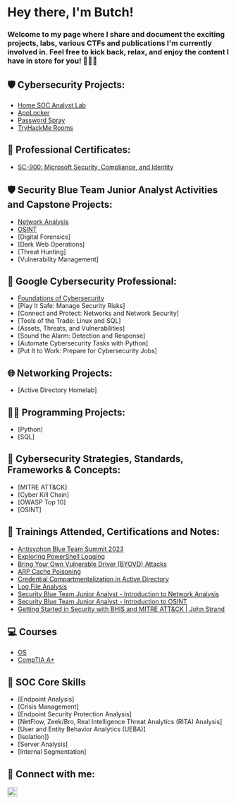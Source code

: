 <h1>Hey there, I'm Butch!</h1>

<h3>Welcome to my page where I share and document the exciting projects, labs, various CTFs and publications I'm currently involved in. Feel free to kick back, relax, and enjoy the content I have in store for you! 🚀🚀🚀</h3>

<h2>🛡️ Cybersecurity Projects:</h2>

- [Home SOC Analyst Lab](https://github.com/ButchBytes-sec/ButchBytes-sec/blob/main/Cybersecurity%20Labs/SOC%20Lab%201.md)
- [AppLocker](https://github.com/ButchBytes-sec/ButchBytes-sec/blob/main/Cybersecurity%20Labs/BHIS-Antisyphon/MITRE%20ATT&CK%20Labs/AppLocker.md)
- [Password Spray](https://github.com/ButchBytes-sec/ButchBytes-sec/blob/main/Cybersecurity%20Labs/BHIS-Antisyphon/MITRE%20ATT&CK%20Labs/Password%20Spray.md)
- [TryHackMe Rooms](https://github.com/ButchBytes-sec/TryHackMe)

<h2>📜 Professional Certificates:</h2>

- [SC-900: Microsoft Security, Compliance, and Identity](https://github.com/ButchBytes-sec/ButchBytes-sec/blob/main/Trainings/SC-900.md)

<h2>🛡️ Security Blue Team Junior Analyst Activities and Capstone Projects:</h2>

- [Network Analysis](https://github.com/ButchBytes-sec/ButchBytes-sec/tree/main/Security%20Blue%20Team%20Junior%20Analyst%20Actvities/Network%20Analysis)
- [OSINT](https://github.com/ButchBytes-sec/ButchBytes-sec/blob/main/Security%20Blue%20Team%20Junior%20Analyst%20Actvities/OSINT/OSINT%20Course%20Capstone.md)
- [Digital Forensics]
- [Dark Web Operations]
- [Threat Hunting]
- [Vulnerability Management]

<h2>🔰 Google Cybersecurity Professional:</h2>

- [Foundations of Cybersecurity](https://github.com/ButchBytes-sec/ButchBytes-sec/blob/main/Google%20Cybersecurity%20Professional/01%20Foundations%20of%20Cybersecurity.md)
- [Play It Safe: Manage Security Risks]
- [Connect and Protect: Networks and Network Security]
- [Tools of the Trade: Linux and SQL]
- [Assets, Threats, and Vulnerabilities]
- [Sound the Alarm: Detection and Response]
- [Automate Cybersecurity Tasks with Python]
- [Put It to Work: Prepare for Cybersecurity Jobs]

<h2>🌐 Networking Projects:</h2>

- [Active Directory Homelab]

<h2>👨‍💻 Programming Projects:</h2>

- [Python]
- [SQL]

<h2>🧠 Cybersecurity Strategies, Standards, Frameworks & Concepts:</h2>

- [MITRE ATT&CK]
- [Cyber Kill Chain]
- [OWASP Top 10]
- [OSINT]

<h2>📒 Trainings Attended, Certifications and Notes:</h2>

- [Antisyphon Blue Team Summit 2023](https://github.com/ButchBytes-sec/ButchBytes-sec/blob/main/Trainings/Anti%20Syphon%20Blue%20Team%20Summit%202023.md)
- [Exploring PowerShell Logging](https://github.com/ButchBytes-sec/ButchBytes-sec/blob/main/Trainings/Exploring%20PowerShell%20Logging.md)
- [Bring Your Own Vulnerable Driver (BYOVD) Attacks](https://github.com/ButchBytes-sec/ButchBytes-sec/blob/main/Trainings/Bring%20Your%20Own%20Vulnerable%20Driver%20(BYOVD)%20Attacks.md)
- [ARP Cache Poisoning](https://github.com/ButchBytes-sec/ButchBytes-sec/blob/main/Trainings/ARP%20Cache%20Poisoning.md)
- [Credential Compartmentalization in Active Directory](https://github.com/ButchBytes-sec/ButchBytes-sec/blob/main/Trainings/Credential%20Compartmentalization%20in%20Active%20Directory.md)
- [Log File Analysis](https://github.com/ButchBytes-sec/ButchBytes-sec/blob/main/Trainings/Log%20File%20Analysis.md)
- [Security Blue Team Junior Analyst - Introduction to Network Analysis](https://github.com/ButchBytes-sec/ButchBytes-sec/blob/main/Security%20Blue%20Team%20Junior%20Analyst%20Actvities/Certificates/Introduction%20to%20Network%20Analysis%20Certificate.md)
- [Security Blue Team Junior Analyst - Introduction to OSINT](https://github.com/ButchBytes-sec/ButchBytes-sec/blob/main/Security%20Blue%20Team%20Junior%20Analyst%20Actvities/Certificates/Introduction%20to%20OSINT%20Certificate.md)
- [Getting Started in Security with BHIS and MITRE ATT&CK | John Strand](https://github.com/ButchBytes-sec/ButchBytes-sec/blob/main/Trainings/Getting%20Started%20in%20Security%20with%20BHIS%20and%20MITRE%20ATT%26CK%20%7C%20John%20Strand.md)

<h2>💻 Courses</h2>

- [OS](https://github.com/ButchBytes-sec/ButchBytes-sec/blob/main/Computing%20Basics/OS.md)
- [CompTIA A+](https://github.com/ButchBytes-sec/ButchBytes-sec/blob/main/Trainings/CompTIA%20A+.md)

<h2>🎯 SOC Core Skills</h2>

- [Endpoint Analysis]
- [Crisis Management]
- [Endpoint Security Protection Analysis]
- [NetFlow, Zeek/Bro, Real Intelligence Threat Analytics (RITA) Analysis]
- [User and Entity Behavior Analytics (UEBA)]
- [Isolation])
- [Server Analysis]
- [Internal Segmentation]

<h2> 🤳 Connect with me:</h2>


[<img align="left" alt="ButchManansala | LinkedIn" width="22px" src="https://cdn.jsdelivr.net/npm/simple-icons@v3/icons/linkedin.svg" />][linkedin]


[linkedin]:https://www.linkedin.com/in/butchbytes-sec/

<!--
**joshmadakor1/joshmadakor1** is a ✨ _special_ ✨ repository because its `README.md` (this file) appears on your GitHub profile.

Here are some ideas to get you started:

- 🔭 I’m currently working on ...
- 🌱 I’m currently learning ...
- 👯 I’m looking to collaborate on ...
- 🤔 I’m looking for help with ...
- 💬 Ask me about ...
- 📫 How to reach me: ...
- 😄 Pronouns: ...
- ⚡ Fun fact: ...
-->
